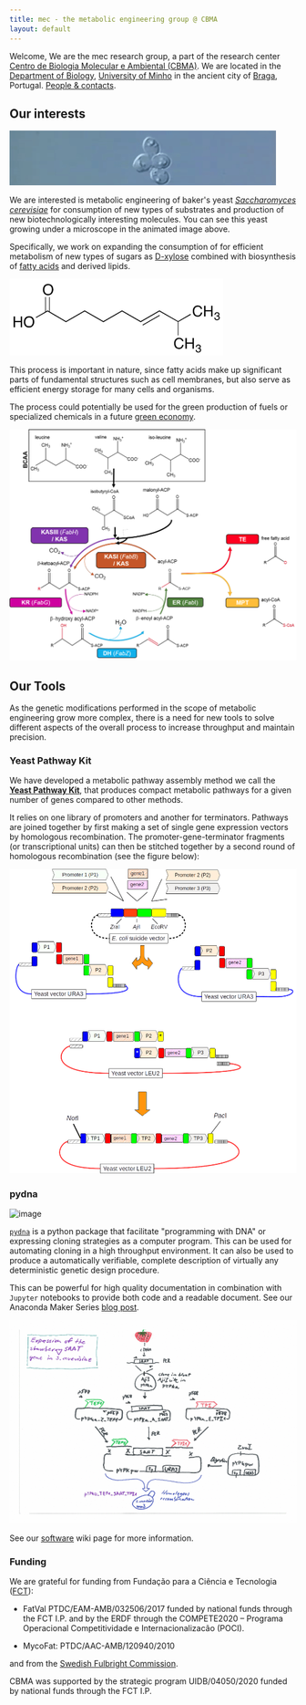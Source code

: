 ```yaml
---
title: mec - the metabolic engineering group @ CBMA
layout: default
---
```


Welcome, We are the mec research group, a part of the research center [Centro de Biologia Molecular e Ambiental (CBMA)](https://cbma.uminho.pt). We are located in the [Department of Biology](https://goo.gl/maps/JyphLrwBYejffwTx5), [University of Minho](https://www.uminho.pt) in the ancient city of [Braga](https://en.wikipedia.org/wiki/Braga), Portugal. [People & contacts](https://github.com/MetabolicEngineeringGroupCBMA/MetabolicEngineeringGroupCBMA.github.io/wiki/people).

## Our interests

![life_of_Yeast](The_life_of_Yeast_wide.gif)

We are interested is metabolic engineering of baker's yeast [*Saccharomyces cerevisiae*](https://en.wikipedia.org/wiki/Saccharomyces_cerevisiae)
for consumption of new types of substrates and production of new biotechnologically interesting molecules. You can see this yeast growing under a microscope in the animated image above.

Specifically, we work on expanding the consumption of for efficient metabolism of new types of sugars as [D-xylose](https://en.wikipedia.org/wiki/Xylose) combined with biosynthesis of [fatty acids](https://en.wikipedia.org/wiki/Fatty_acid) and derived lipids.

![fa](8-methyl-6-nonenoic-acid.png)

This process is important in nature, since fatty acids make up significant parts of fundamental structures such as cell membranes, but also serve as
efficient energy storage for many cells and organisms.

The process could potentially be used for the green production of fuels or specialized chemicals in a future [green economy](https://en.wikipedia.org/wiki/Green_economy).

![fas](fas.png)

## Our Tools

As the genetic modifications performed in the scope of metabolic engineering grow more complex, there is a need for new tools to solve different aspects of the overall process to increase throughput and maintain precision.

### Yeast Pathway Kit

We have developed a metabolic pathway assembly method we call the [**Yeast Pathway Kit**](https://pubmed.ncbi.nlm.nih.gov/26916955), that produces
compact metabolic pathways for a given number of genes compared to other methods.

It relies on one library of promoters and another for terminators. Pathways are joined together by first making a set of single gene expression vectors by homologous recombination. The promoter-gene-terminator fragments (or transcriptional units) can then be stitched together by a second round of homologous recombination (see the figure below):

![ypk](yeast_pathway_kit_figure2.png)

### pydna

<img width="200" height="200" alt="image" src="https://github.com/user-attachments/assets/2a80c949-cc40-43de-aa97-d8297980f836" />


[`pydna`](https://github.com/BjornFJohansson/pydna#-pydna) is a python package that facilitate "programming with DNA" or expressing cloning strategies as a computer program. This can be used for automating cloning in a high throughput environment. It can also be used to produce a automatically verifiable, complete description of virtually any deterministic genetic design procedure.

This can be powerful for high quality documentation in combination with `Jupyter` notebooks to provide both code and a readable document. See our Anaconda Maker
Series [blog post](https://www.anaconda.com/blog/why-is-so-much-cloning-documentation-wrong).

![pydna](saat_cloning_animation.gif)

See our [software](https://github.com/MetabolicEngineeringGroupCBMA/MetabolicEngineeringGroupCBMA.github.io/wiki/software) wiki page for more information.

### Funding

We are grateful for funding from Fundação para a Ciência e Tecnologia ([FCT](https://www.fct.pt)):

- FatVal PTDC/EAM-AMB/032506/2017 funded by national funds through the FCT I.P. and by the ERDF through the COMPETE2020 – Programa Operacional Competitividade e Internacionalizacão (POCI).

- MycoFat: PTDC/AAC-AMB/120940/2010

and from the [Swedish Fulbright Commission](https://www.fulbright.se).


CBMA was supported by the strategic program UIDB/04050/2020 funded by national funds through the FCT I.P.





